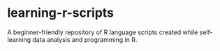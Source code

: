 # learning-r-scripts
A beginner-friendly repository of R language scripts created while self-learning data analysis and programming in R.

